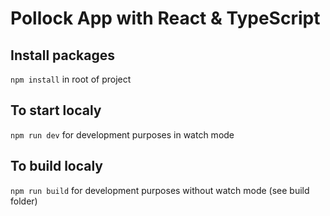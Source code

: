 # Pollock App with React & TypeScript


## Install packages
```npm install``` in root of project

## To start localy

```npm run dev``` for development purposes in watch mode

## To build localy
```npm run build``` for development purposes without watch mode (see build folder)
